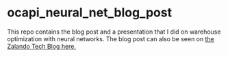 # ocapi_neural_net_blog_post

This repo contains the blog post and a presentation that I did on warehouse optimization with neural networks.  The blog post can also be seen on [the Zalando Tech Blog here.](https://tech.zalando.com/blog/accelerating-warehouse-operations-with-neural-networks/)
